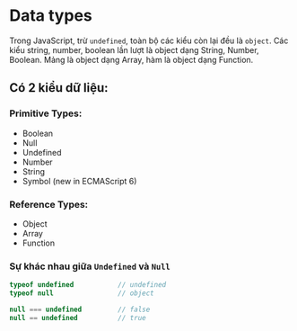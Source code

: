 # Data types
Trong JavaScript, trừ `undefined`, toàn bộ các kiểu còn lại đều là `object`. Các kiểu string, number, boolean lần lượt là object dạng String, Number, Boolean. Mảng là object dạng Array, hàm là object dạng Function.

## Có 2 kiểu dữ liệu:
### Primitive Types:
  - Boolean
  - Null
  - Undefined
  - Number
  - String
  - Symbol (new in ECMAScript 6)
### Reference Types:
  - Object
  - Array
  - Function

### Sự khác nhau giữa `Undefined` và `Null`
```js
typeof undefined           // undefined
typeof null                // object

null === undefined         // false
null == undefined          // true
```
